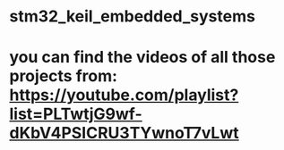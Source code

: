 # stm32_keil_embedded_systems
# you can find the videos of all those projects from: https://youtube.com/playlist?list=PLTwtjG9wf-dKbV4PSICRU3TYwnoT7vLwt
